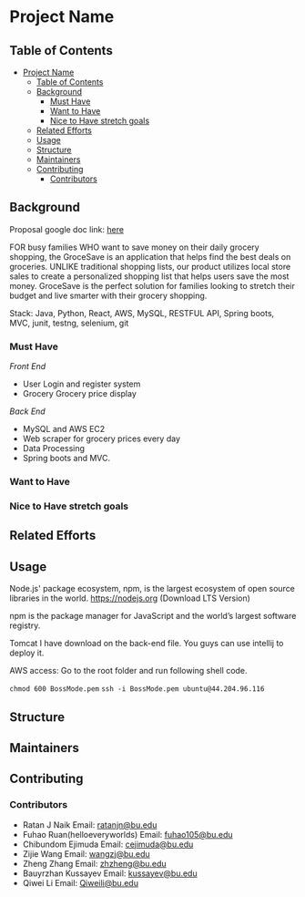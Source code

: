 # Project Name

## Table of Contents
- [Project Name](#project-name)
  - [Table of Contents](#table-of-contents)
  - [Background](#background)
    - [Must Have](#must-have)
    - [Want to Have](#want-to-have)
    - [Nice to Have stretch goals](#nice-to-have-stretch-goals)
  - [Related Efforts](#related-efforts)
  - [Usage](#usage)
  - [Structure](#structure)
  - [Maintainers](#maintainers)
  - [Contributing](#contributing)
    - [Contributors](#contributors)

## Background
Proposal google doc link: [here](https://docs.google.com/document/d/19A-Ovdj1PSGlUoQklYVjRKVRHxpZLoF1OxOf17hxW4E/edit)

FOR busy families WHO want to save money on their daily grocery shopping, the GroceSave is an application that helps find the best deals on groceries. UNLIKE traditional shopping lists, our product utilizes local store sales to create a personalized shopping list that helps users save the most money. GroceSave is the perfect solution for families looking to stretch their budget and live smarter with their grocery shopping.

Stack: Java, Python, React, AWS, MySQL, RESTFUL API, Spring boots, MVC, junit, testng, selenium, git
### Must Have
<em>Front End</em>
- User Login and register system
- Grocery Grocery price display 
 
<em>Back End</em>
- MySQL and AWS EC2
- Web scraper for grocery prices every day
- Data Processing
- Spring boots and MVC.
 

### Want to Have

### Nice to Have stretch goals
## Related Efforts
## Usage
Node.js' package ecosystem, npm, is the largest ecosystem of open source libraries in the world.
https://nodejs.org (Download LTS Version)

npm is the package manager for JavaScript and the world’s largest software registry. 

Tomcat I have download on the back-end file. You guys can use intellij to deploy it.

AWS access:
Go to the root folder and run following shell code.

`chmod 600 BossMode.pem`
`ssh -i BossMode.pem ubuntu@44.204.96.116`
## Structure

## Maintainers
## Contributing

### Contributors
- Ratan J Naik 
Email: ratanjn@bu.edu
- Fuhao Ruan(helloeveryworlds)
Email: fuhao105@bu.edu
- Chibundom Ejimuda
Email: cejimuda@bu.edu
- Zijie Wang
Email: wangzj@bu.edu
- Zheng Zhang
Email: zhzheng@bu.edu
-  Bauyrzhan Kussayev
Email: kussayev@bu.edu
- Qiwei Li
Email: Qiweili@bu.edu
